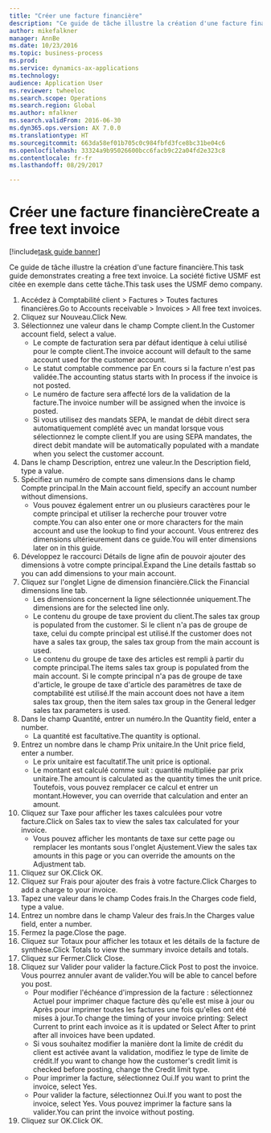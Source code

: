 ```yaml
--- 
title: "Créer une facture financière"
description: "Ce guide de tâche illustre la création d'une facture financière."
author: mikefalkner
manager: AnnBe
ms.date: 10/23/2016
ms.topic: business-process
ms.prod: 
ms.service: dynamics-ax-applications
ms.technology: 
audience: Application User
ms.reviewer: twheeloc
ms.search.scope: Operations
ms.search.region: Global
ms.author: mfalkner
ms.search.validFrom: 2016-06-30
ms.dyn365.ops.version: AX 7.0.0
ms.translationtype: HT
ms.sourcegitcommit: 663da58ef01b705c0c984fbfd3fce8bc31be04c6
ms.openlocfilehash: 33324a9b95026600bcc6facb9c22a04fd2e323c8
ms.contentlocale: fr-fr
ms.lasthandoff: 08/29/2017

---
```

# <a name="create-a-free-text-invoice"></a><span data-ttu-id="1f98f-103">Créer une facture financière</span><span class="sxs-lookup"><span data-stu-id="1f98f-103">Create a free text invoice</span></span>

[!include[task guide banner](../../includes/task-guide-banner.md)]

<span data-ttu-id="1f98f-104">Ce guide de tâche illustre la création d'une facture financière.</span><span class="sxs-lookup"><span data-stu-id="1f98f-104">This task guide demonstrates creating a free text invoice.</span></span> <span data-ttu-id="1f98f-105">La société fictive USMF est citée en exemple dans cette tâche.</span><span class="sxs-lookup"><span data-stu-id="1f98f-105">This task uses the USMF demo company.</span></span>

1. <span data-ttu-id="1f98f-106">Accédez à Comptabilité client > Factures > Toutes factures financières.</span><span class="sxs-lookup"><span data-stu-id="1f98f-106">Go to Accounts receivable > Invoices > All free text invoices.</span></span>
2. <span data-ttu-id="1f98f-107">Cliquez sur Nouveau.</span><span class="sxs-lookup"><span data-stu-id="1f98f-107">Click New.</span></span>
3. <span data-ttu-id="1f98f-108">Sélectionnez une valeur dans le champ Compte client.</span><span class="sxs-lookup"><span data-stu-id="1f98f-108">In the Customer account field, select a value.</span></span>
    * <span data-ttu-id="1f98f-109">Le compte de facturation sera par défaut identique à celui utilisé pour le compte client.</span><span class="sxs-lookup"><span data-stu-id="1f98f-109">The invoice account will default to the same account used for the customer account.</span></span>   
    * <span data-ttu-id="1f98f-110">Le statut comptable commence par En cours si la facture n'est pas validée.</span><span class="sxs-lookup"><span data-stu-id="1f98f-110">The accounting status starts with In process if the invoice is not posted.</span></span>   
    * <span data-ttu-id="1f98f-111">Le numéro de facture sera affecté lors de la validation de la facture.</span><span class="sxs-lookup"><span data-stu-id="1f98f-111">The invoice number will be assigned when the invoice is posted.</span></span>  
    * <span data-ttu-id="1f98f-112">Si vous utilisez des mandats SEPA, le mandat de débit direct sera automatiquement complété avec un mandat lorsque vous sélectionnez le compte client.</span><span class="sxs-lookup"><span data-stu-id="1f98f-112">If you are using SEPA mandates, the direct debit mandate will be automatically populated with a mandate when you select the customer account.</span></span>  
4. <span data-ttu-id="1f98f-113">Dans le champ Description, entrez une valeur.</span><span class="sxs-lookup"><span data-stu-id="1f98f-113">In the Description field, type a value.</span></span>
5. <span data-ttu-id="1f98f-114">Spécifiez un numéro de compte sans dimensions dans le champ Compte principal.</span><span class="sxs-lookup"><span data-stu-id="1f98f-114">In the Main account field, specify an account number without dimensions.</span></span>
    * <span data-ttu-id="1f98f-115">Vous pouvez également entrer un ou plusieurs caractères pour le compte principal et utiliser la recherche pour trouver votre compte.</span><span class="sxs-lookup"><span data-stu-id="1f98f-115">You can also enter one or more characters for the main account and use the lookup to find your account.</span></span> <span data-ttu-id="1f98f-116">Vous entrerez des dimensions ultérieurement dans ce guide.</span><span class="sxs-lookup"><span data-stu-id="1f98f-116">You will enter dimensions later on in this guide.</span></span>  
6. <span data-ttu-id="1f98f-117">Développez le raccourci Détails de ligne afin de pouvoir ajouter des dimensions à votre compte principal.</span><span class="sxs-lookup"><span data-stu-id="1f98f-117">Expand the Line details fasttab so you can add dimensions to your main account.</span></span>
7. <span data-ttu-id="1f98f-118">Cliquez sur l'onglet Ligne de dimension financière.</span><span class="sxs-lookup"><span data-stu-id="1f98f-118">Click the Financial dimensions line tab.</span></span>
    * <span data-ttu-id="1f98f-119">Les dimensions concernent la ligne sélectionnée uniquement.</span><span class="sxs-lookup"><span data-stu-id="1f98f-119">The dimensions are for the selected line only.</span></span>    
    * <span data-ttu-id="1f98f-120">Le contenu du groupe de taxe provient du client.</span><span class="sxs-lookup"><span data-stu-id="1f98f-120">The sales tax group is populated from the customer.</span></span> <span data-ttu-id="1f98f-121">Si le client n'a pas de groupe de taxe, celui du compte principal est utilisé.</span><span class="sxs-lookup"><span data-stu-id="1f98f-121">If the customer does not have a sales tax group, the sales tax group from the main account is used.</span></span>  
    * <span data-ttu-id="1f98f-122">Le contenu du groupe de taxe des articles est rempli à partir du compte principal.</span><span class="sxs-lookup"><span data-stu-id="1f98f-122">The items sales tax group is populated from the main account.</span></span> <span data-ttu-id="1f98f-123">Si le compte principal n'a pas de groupe de taxe d'article, le groupe de taxe d'article des paramètres de taxe de comptabilité est utilisé.</span><span class="sxs-lookup"><span data-stu-id="1f98f-123">If the main account does not have a item sales tax group, then the item sales tax group in the General ledger sales tax parameters is used.</span></span>    
8. <span data-ttu-id="1f98f-124">Dans le champ Quantité, entrer un numéro.</span><span class="sxs-lookup"><span data-stu-id="1f98f-124">In the Quantity field, enter a number.</span></span>
    * <span data-ttu-id="1f98f-125">La quantité est facultative.</span><span class="sxs-lookup"><span data-stu-id="1f98f-125">The quantity is optional.</span></span>  
9. <span data-ttu-id="1f98f-126">Entrez un nombre dans le champ Prix unitaire.</span><span class="sxs-lookup"><span data-stu-id="1f98f-126">In the Unit price field, enter a number.</span></span>
    * <span data-ttu-id="1f98f-127">Le prix unitaire est facultatif.</span><span class="sxs-lookup"><span data-stu-id="1f98f-127">The unit price is optional.</span></span>  
    * <span data-ttu-id="1f98f-128">Le montant est calculé comme suit : quantité multipliée par prix unitaire.</span><span class="sxs-lookup"><span data-stu-id="1f98f-128">The amount is calculated as the quantity times the unit price.</span></span> <span data-ttu-id="1f98f-129">Toutefois, vous pouvez remplacer ce calcul et entrer un montant.</span><span class="sxs-lookup"><span data-stu-id="1f98f-129">However, you can override that calculation and enter an amount.</span></span>  
10. <span data-ttu-id="1f98f-130">Cliquez sur Taxe pour afficher les taxes calculées pour votre facture.</span><span class="sxs-lookup"><span data-stu-id="1f98f-130">Click on Sales tax to view the sales tax calculated for your invoice.</span></span>
    * <span data-ttu-id="1f98f-131">Vous pouvez afficher les montants de taxe sur cette page ou remplacer les montants sous l'onglet Ajustement.</span><span class="sxs-lookup"><span data-stu-id="1f98f-131">View the sales tax amounts in this page or you can override the amounts on the Adjustment tab.</span></span>  
11. <span data-ttu-id="1f98f-132">Cliquez sur OK.</span><span class="sxs-lookup"><span data-stu-id="1f98f-132">Click OK.</span></span>
12. <span data-ttu-id="1f98f-133">Cliquez sur Frais pour ajouter des frais à votre facture.</span><span class="sxs-lookup"><span data-stu-id="1f98f-133">Click Charges to add a charge to your invoice.</span></span> 
13. <span data-ttu-id="1f98f-134">Tapez une valeur dans le champ Codes frais.</span><span class="sxs-lookup"><span data-stu-id="1f98f-134">In the Charges code field, type a value.</span></span>
14. <span data-ttu-id="1f98f-135">Entrez un nombre dans le champ Valeur des frais.</span><span class="sxs-lookup"><span data-stu-id="1f98f-135">In the Charges value field, enter a number.</span></span>
15. <span data-ttu-id="1f98f-136">Fermez la page.</span><span class="sxs-lookup"><span data-stu-id="1f98f-136">Close the page.</span></span>
16. <span data-ttu-id="1f98f-137">Cliquez sur Totaux pour afficher les totaux et les détails de la facture de synthèse.</span><span class="sxs-lookup"><span data-stu-id="1f98f-137">Click Totals to view the summary invoice details and totals.</span></span>
17. <span data-ttu-id="1f98f-138">Cliquez sur Fermer.</span><span class="sxs-lookup"><span data-stu-id="1f98f-138">Click Close.</span></span>
18. <span data-ttu-id="1f98f-139">Cliquez sur Valider pour valider la facture.</span><span class="sxs-lookup"><span data-stu-id="1f98f-139">Click Post to post the invoice.</span></span> <span data-ttu-id="1f98f-140">Vous pourrez annuler avant de valider.</span><span class="sxs-lookup"><span data-stu-id="1f98f-140">You will be able to cancel before you post.</span></span>
    * <span data-ttu-id="1f98f-141">Pour modifier l'échéance d'impression de la facture : sélectionnez Actuel pour imprimer chaque facture dès qu'elle est mise à jour ou Après pour imprimer toutes les factures une fois qu'elles ont été mises à jour.</span><span class="sxs-lookup"><span data-stu-id="1f98f-141">To change the timing of your invoice printing:  Select Current to print each invoice as it is updated   or  Select After to print after all invoices have been updated.</span></span>  
    * <span data-ttu-id="1f98f-142">Si vous souhaitez modifier la manière dont la limite de crédit du client est activée avant la validation, modifiez le type de limite de crédit.</span><span class="sxs-lookup"><span data-stu-id="1f98f-142">If you want to change how the customer's credit limit is checked before posting, change the Credit limit type.</span></span>  
    * <span data-ttu-id="1f98f-143">Pour imprimer la facture, sélectionnez Oui.</span><span class="sxs-lookup"><span data-stu-id="1f98f-143">If you want to print the invoice, select Yes.</span></span>  
    * <span data-ttu-id="1f98f-144">Pour valider la facture, sélectionnez Oui.</span><span class="sxs-lookup"><span data-stu-id="1f98f-144">If you want to post the invoice, select Yes.</span></span> <span data-ttu-id="1f98f-145">Vous pouvez imprimer la facture sans la valider.</span><span class="sxs-lookup"><span data-stu-id="1f98f-145">You can print the invoice without posting.</span></span>  
19. <span data-ttu-id="1f98f-146">Cliquez sur OK.</span><span class="sxs-lookup"><span data-stu-id="1f98f-146">Click OK.</span></span>



